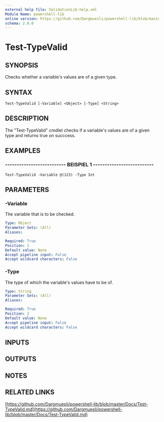 ```yaml
---
external help file: ValidationLib-help.xml
Module Name: powershell-lib
online version: https://github.com/Dargmuesli/powershell-lib/blob/master/Docs/Test-TypeValid.md
schema: 2.0.0
---
```


# Test-TypeValid

## SYNOPSIS
Checks whether a variable's values are of a given type.

## SYNTAX

```
Test-TypeValid [-Variable] <Object> [-Type] <String>
```

## DESCRIPTION
The "Test-TypeValid" cmdlet checks if a variable's values are of a given type and returns true on succcess.

## EXAMPLES

### -------------------------- BEISPIEL 1 --------------------------
```
Test-TypeValid -Variable @(123) -Type Int
```

## PARAMETERS

### -Variable
The variable that is to be checked.

```yaml
Type: Object
Parameter Sets: (All)
Aliases: 

Required: True
Position: 1
Default value: None
Accept pipeline input: False
Accept wildcard characters: False
```

### -Type
The type of which the variable's values have to be of.

```yaml
Type: String
Parameter Sets: (All)
Aliases: 

Required: True
Position: 2
Default value: None
Accept pipeline input: False
Accept wildcard characters: False
```

## INPUTS

## OUTPUTS

## NOTES

## RELATED LINKS

[https://github.com/Dargmuesli/powershell-lib/blob/master/Docs/Test-TypeValid.md](https://github.com/Dargmuesli/powershell-lib/blob/master/Docs/Test-TypeValid.md)

